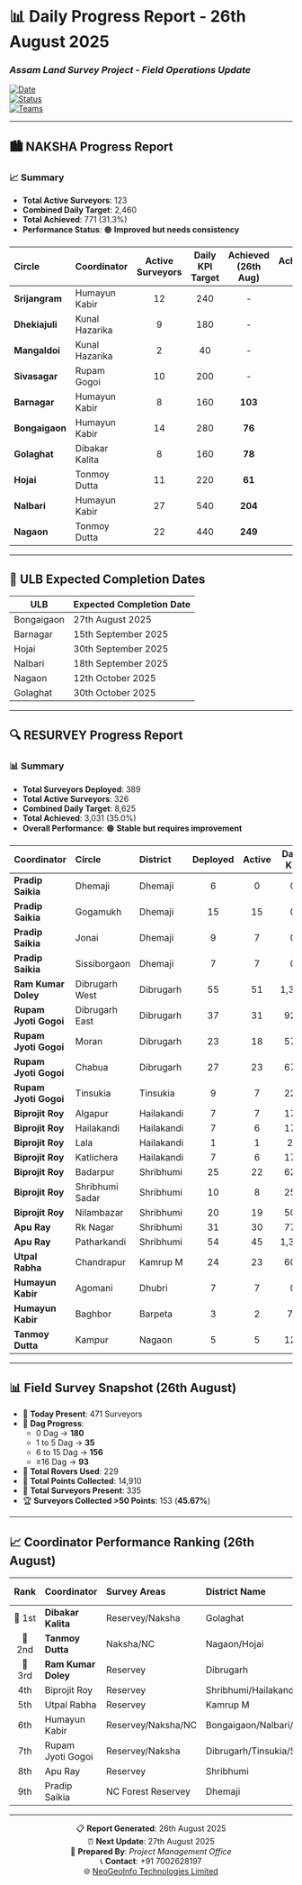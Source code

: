 # 📊 Daily Progress Report - **26th August 2025**

### *Assam Land Survey Project - Field Operations Update*  

[![Date](https://img.shields.io/badge/Report_Date-26th_August_2025-blue)](https://github.com)  
[![Status](https://img.shields.io/badge/Status-Active_Operations-green)](https://github.com)  
[![Teams](https://img.shields.io/badge/Active_Teams-Multiple_Circles-orange)](https://github.com)  

---

## 🏙️ **NAKSHA Progress Report**

### 📈 **Summary**
- **Total Active Surveyors**: 123  
- **Combined Daily Target**: 2,460  
- **Total Achieved**: 771 (31.3%)  
- **Performance Status**: 🟠 **Improved but needs consistency**  

| **Circle** | **Coordinator** | **Active Surveyors** | **Daily KPI Target** | **Achieved (26th Aug)** | **Achievement %** | **Total Wards** | **Running Wards** | **Completed Wards** | **Pending Wards** |
|:-----------|:----------------|:--------------------:|:-------------------:|:-----------------------:|:-----------------:|:---------------:|:-----------------:|:-------------------:|:----------------:|
| **Srijangram** | Humayun Kabir | 12 | 240 | - | - | 11 | 0 | 11 | 0 |
| **Dhekiajuli** | Kunal Hazarika | 9 | 180 | - | - | 10 | 0 | 10 | 0 |
| **Mangaldoi** | Kunal Hazarika | 2 | 40 | - | - | 10 | 0 | 10 | 0 |
| **Sivasagar** | Rupam Gogoi | 10 | 200 | - | - | 14 | 0 | 14 | 0 |
| **Barnagar** | Humayun Kabir | 8 | 160 | **103** | **64.0%** | 10 | 5 | 5 | 0 |
| **Bongaigaon** | Humayun Kabir | 14 | 280 | **76** | **27.0%** | 25 | 1 | 24 | 0 |
| **Golaghat** | Dibakar Kalita | 8 | 160 | **78** | **49.0%** | 13 | 6 | 6 | 1 |
| **Hojai** | Tonmoy Dutta | 11 | 220 | **61** | **28.0%** | 19 | 1 | 18 | 0 |
| **Nalbari** | Humayun Kabir | 27 | 540 | **204** | **38.0%** | 17 | 11 | 6 | 0 |
| **Nagaon** | Tonmoy Dutta | 22 | 440 | **249** | **57.0%** | 26 | 12 | 11 | 3 |

---

## 📅 **ULB Expected Completion Dates**

| **ULB**       | **Expected Completion Date** |
|---------------|------------------------------|
| Bongaigaon    | 27th August 2025 |
| Barnagar      | 15th September 2025 |
| Hojai         | 30th September 2025 |
| Nalbari       | 18th September 2025 |
| Nagaon        | 12th October 2025 |
| Golaghat      | 30th October 2025 |

---

## 🔍 **RESURVEY Progress Report**

### 📊 **Summary**
- **Total Surveyors Deployed**: 389  
- **Total Active Surveyors**: 326  
- **Combined Daily Target**: 8,625  
- **Total Achieved**: 3,031 (35.0%)  
- **Overall Performance**: 🟠 **Stable but requires improvement**  

| **Coordinator** | **Circle** | **District** | **Deployed** | **Active** | **Daily KPI** | **Achieved** | **%** |
|:----------------|:-----------|:-------------|:------------:|:----------:|:-------------:|:------------:|:-----:|
| **Pradip Saikia** | Dhemaji | Dhemaji | 6 | 0 | 0 | 0 | 0.0% |
| **Pradip Saikia** | Gogamukh | Dhemaji | 15 | 15 | 0 | 0 | 0.0% |
| **Pradip Saikia** | Jonai | Dhemaji | 9 | 7 | 0 | 0 | 0.0% |
| **Pradip Saikia** | Sissiborgaon | Dhemaji | 7 | 7 | 0 | 0 | 0.0% |
| **Ram Kumar Doley** | Dibrugarh West | Dibrugarh | 55 | 51 | 1,375 | **625** | **45.0%** |
| **Rupam Jyoti Gogoi** | Dibrugarh East | Dibrugarh | 37 | 31 | 925 | **300** | **32.0%** |
| **Rupam Jyoti Gogoi** | Moran | Dibrugarh | 23 | 18 | 575 | **219** | **38.0%** |
| **Rupam Jyoti Gogoi** | Chabua | Dibrugarh | 27 | 23 | 675 | **206** | **31.0%** |
| **Rupam Jyoti Gogoi** | Tinsukia | Tinsukia | 9 | 7 | 225 | **38** | **17.0%** |
| **Biprojit Roy** | Algapur | Hailakandi | 7 | 7 | 175 | **81** | **46.0%** |
| **Biprojit Roy** | Hailakandi | Hailakandi | 7 | 6 | 175 | **75** | **43.0%** |
| **Biprojit Roy** | Lala | Hailakandi | 1 | 1 | 25 | **8** | **32.0%** |
| **Biprojit Roy** | Katlichera | Hailakandi | 7 | 6 | 175 | **88** | **50.0%** |
| **Biprojit Roy** | Badarpur | Shribhumi | 25 | 22 | 625 | **272** | **44.0%** |
| **Biprojit Roy** | Shribhumi Sadar | Shribhumi | 10 | 8 | 250 | **73** | **29.0%** |
| **Biprojit Roy** | Nilambazar | Shribhumi | 20 | 19 | 500 | **124** | **25.0%** |
| **Apu Ray** | Rk Nagar | Shribhumi | 31 | 30 | 775 | **170** | **22.0%** |
| **Apu Ray** | Patharkandi | Shribhumi | 54 | 45 | 1,350 | **314** | **23.0%** |
| **Utpal Rabha** | Chandrapur | Kamrup M | 24 | 23 | 600 | **293** | **49.0%** |
| **Humayun Kabir** | Agomani | Dhubri | 7 | 7 | 0 | 0 | 0.0% |
| **Humayun Kabir** | Baghbor | Barpeta | 3 | 2 | 75 | **70** | **93.0%** |
| **Tanmoy Dutta** | Kampur | Nagaon | 5 | 5 | 125 | **50** | **40.0%** |

---

## 📊 **Field Survey Snapshot (26th August)**

- 👷 **Today Present**: 471 Surveyors  
- 📌 **Dag Progress**:  
  - 0 Dag → **180**  
  - 1 to 5 Dag → **35**  
  - 6 to 15 Dag → **156**  
  - ≥16 Dag → **93**  
- 📡 **Total Rovers Used**: 229  
- 📍 **Total Points Collected**: 14,910  
- 👥 **Total Surveyors Present**: 335  
- 🏆 **Surveyors Collected >50 Points**: 153 (**45.67%**)  

---

## 📈 **Coordinator Performance Ranking (26th August)**

| **Rank** | **Coordinator** | **Survey Areas** | **District Name** | **Target Dag** | **26th-Aug** | **Achievement Rate** |
|:--------:|:----------------|:-----------------|:------------------|:--------------:|:------------:|:-------------------:|
| 🥇 1st | **Dibakar Kalita** | Reservey/Naksha | Golaghat | 160 | 78 | **0.49** |
| 🥈 2nd | **Tanmoy Dutta** | Naksha/NC | Nagaon/Hojai | 770 | 370 | **0.48** |
| 🥉 3rd | **Ram Kumar Doley** | Reservey | Dibrugarh | 1375 | 625 | **0.45** |
| 4th | Biprojit Roy | Reservey | Shribhumi/Hailakandi | 1925 | 721 | **0.37** |
| 5th | Utpal Rabha | Reservey | Kamrup M | 720 | 281 | **0.39** |
| 6th | Humayun Kabir | Reservey/Naksha/NC | Bongaigaon/Nalbari/Barpeta/Dhubri | 1415 | 480 | **0.34** |
| 7th | Rupam Jyoti Gogoi | Reservey/Naksha | Dibrugarh/Tinsukia/Sivsagar | 2400 | 763 | **0.32** |
| 8th | Apu Ray | Reservey | Shribhumi | 2125 | 484 | **0.23** |
| 9th | Pradip Saikia | NC Forest Reservey | Dhemaji | 0 | 0 | **0.00** |

---

<div align="center">

📋 **Report Generated**: 26th August 2025  
⏰ **Next Update**: 27th August 2025  
👤 **Prepared By**: *Project Management Office*  
📞 **Contact**: +91 7002628197  
🌐 [NeoGeoInfo Technologies Limited](https://neogeoinfo.com/)  

</div>

